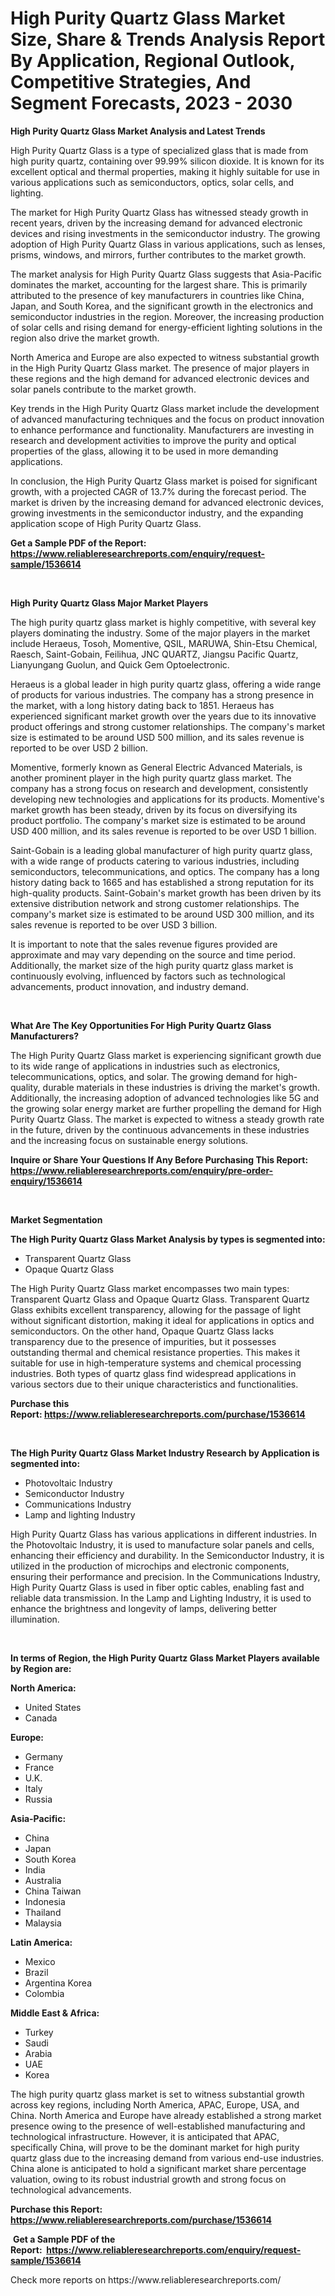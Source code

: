 <p><h1>High Purity Quartz Glass Market Size, Share & Trends Analysis Report By Application, Regional Outlook, Competitive Strategies, And Segment Forecasts, 2023 - 2030</h1></p><p><strong>High Purity Quartz Glass Market Analysis and Latest Trends</strong></p>
<p><p>High Purity Quartz Glass is a type of specialized glass that is made from high purity quartz, containing over 99.99% silicon dioxide. It is known for its excellent optical and thermal properties, making it highly suitable for use in various applications such as semiconductors, optics, solar cells, and lighting.</p><p>The market for High Purity Quartz Glass has witnessed steady growth in recent years, driven by the increasing demand for advanced electronic devices and rising investments in the semiconductor industry. The growing adoption of High Purity Quartz Glass in various applications, such as lenses, prisms, windows, and mirrors, further contributes to the market growth.</p><p>The market analysis for High Purity Quartz Glass suggests that Asia-Pacific dominates the market, accounting for the largest share. This is primarily attributed to the presence of key manufacturers in countries like China, Japan, and South Korea, and the significant growth in the electronics and semiconductor industries in the region. Moreover, the increasing production of solar cells and rising demand for energy-efficient lighting solutions in the region also drive the market growth.</p><p>North America and Europe are also expected to witness substantial growth in the High Purity Quartz Glass market. The presence of major players in these regions and the high demand for advanced electronic devices and solar panels contribute to the market growth.</p><p>Key trends in the High Purity Quartz Glass market include the development of advanced manufacturing techniques and the focus on product innovation to enhance performance and functionality. Manufacturers are investing in research and development activities to improve the purity and optical properties of the glass, allowing it to be used in more demanding applications.</p><p>In conclusion, the High Purity Quartz Glass market is poised for significant growth, with a projected CAGR of 13.7% during the forecast period. The market is driven by the increasing demand for advanced electronic devices, growing investments in the semiconductor industry, and the expanding application scope of High Purity Quartz Glass.</p></p>
<p><strong>Get a Sample PDF of the Report:&nbsp; <a href="https://www.reliableresearchreports.com/enquiry/request-sample/1536614">https://www.reliableresearchreports.com/enquiry/request-sample/1536614</a></strong></p>
<p>&nbsp;</p>
<p><strong>High Purity Quartz Glass Major Market Players</strong></p>
<p><p>The high purity quartz glass market is highly competitive, with several key players dominating the industry. Some of the major players in the market include Heraeus, Tosoh, Momentive, QSIL, MARUWA, Shin-Etsu Chemical, Raesch, Saint-Gobain, Feilihua, JNC QUARTZ, Jiangsu Pacific Quartz, Lianyungang Guolun, and Quick Gem Optoelectronic.</p><p>Heraeus is a global leader in high purity quartz glass, offering a wide range of products for various industries. The company has a strong presence in the market, with a long history dating back to 1851. Heraeus has experienced significant market growth over the years due to its innovative product offerings and strong customer relationships. The company's market size is estimated to be around USD 500 million, and its sales revenue is reported to be over USD 2 billion.</p><p>Momentive, formerly known as General Electric Advanced Materials, is another prominent player in the high purity quartz glass market. The company has a strong focus on research and development, consistently developing new technologies and applications for its products. Momentive's market growth has been steady, driven by its focus on diversifying its product portfolio. The company's market size is estimated to be around USD 400 million, and its sales revenue is reported to be over USD 1 billion.</p><p>Saint-Gobain is a leading global manufacturer of high purity quartz glass, with a wide range of products catering to various industries, including semiconductors, telecommunications, and optics. The company has a long history dating back to 1665 and has established a strong reputation for its high-quality products. Saint-Gobain's market growth has been driven by its extensive distribution network and strong customer relationships. The company's market size is estimated to be around USD 300 million, and its sales revenue is reported to be over USD 3 billion.</p><p>It is important to note that the sales revenue figures provided are approximate and may vary depending on the source and time period. Additionally, the market size of the high purity quartz glass market is continuously evolving, influenced by factors such as technological advancements, product innovation, and industry demand.</p></p>
<p>&nbsp;</p>
<p><strong>What Are The Key Opportunities For High Purity Quartz Glass Manufacturers?</strong></p>
<p><p>The High Purity Quartz Glass market is experiencing significant growth due to its wide range of applications in industries such as electronics, telecommunications, optics, and solar. The growing demand for high-quality, durable materials in these industries is driving the market's growth. Additionally, the increasing adoption of advanced technologies like 5G and the growing solar energy market are further propelling the demand for High Purity Quartz Glass. The market is expected to witness a steady growth rate in the future, driven by the continuous advancements in these industries and the increasing focus on sustainable energy solutions.</p></p>
<p><strong>Inquire or Share Your Questions If Any Before Purchasing This Report: <a href="https://www.reliableresearchreports.com/enquiry/pre-order-enquiry/1536614">https://www.reliableresearchreports.com/enquiry/pre-order-enquiry/1536614</a></strong></p>
<p>&nbsp;</p>
<p><strong>Market Segmentation</strong></p>
<p><strong>The High Purity Quartz Glass Market Analysis by types is segmented into:</strong></p>
<p><ul><li>Transparent Quartz Glass</li><li>Opaque Quartz Glass</li></ul></p>
<p><p>The High Purity Quartz Glass market encompasses two main types: Transparent Quartz Glass and Opaque Quartz Glass. Transparent Quartz Glass exhibits excellent transparency, allowing for the passage of light without significant distortion, making it ideal for applications in optics and semiconductors. On the other hand, Opaque Quartz Glass lacks transparency due to the presence of impurities, but it possesses outstanding thermal and chemical resistance properties. This makes it suitable for use in high-temperature systems and chemical processing industries. Both types of quartz glass find widespread applications in various sectors due to their unique characteristics and functionalities.</p></p>
<p><strong>Purchase this Report:&nbsp;<a href="https://www.reliableresearchreports.com/purchase/1536614">https://www.reliableresearchreports.com/purchase/1536614</a></strong></p>
<p>&nbsp;</p>
<p><strong>The High Purity Quartz Glass Market Industry Research by Application is segmented into:</strong></p>
<p><ul><li>Photovoltaic Industry</li><li>Semiconductor Industry</li><li>Communications Industry</li><li>Lamp and lighting Industry</li></ul></p>
<p><p>High Purity Quartz Glass has various applications in different industries. In the Photovoltaic Industry, it is used to manufacture solar panels and cells, enhancing their efficiency and durability. In the Semiconductor Industry, it is utilized in the production of microchips and electronic components, ensuring their performance and precision. In the Communications Industry, High Purity Quartz Glass is used in fiber optic cables, enabling fast and reliable data transmission. In the Lamp and Lighting Industry, it is used to enhance the brightness and longevity of lamps, delivering better illumination.</p></p>
<p>&nbsp;</p>
<p><strong>In terms of Region, the High Purity Quartz Glass Market Players available by Region are:</strong></p>
<p>
    <p> <strong> North America: </strong>
        <ul>
            <li>United States</li>
            <li>Canada</li>
        </ul>
        </p> 
    <p> <strong> Europe: </strong>
        <ul>
            <li>Germany</li>
            <li>France</li>
            <li>U.K.</li>
            <li>Italy</li>
            <li>Russia</li>
        </ul>
        </p> 
    <p> <strong> Asia-Pacific: </strong>
        <ul>
            <li>China</li>
            <li>Japan</li>
            <li>South Korea</li>
            <li>India</li>
            <li>Australia</li>
            <li>China Taiwan</li>
            <li>Indonesia</li>
            <li>Thailand</li>
            <li>Malaysia</li>
        </ul>
        </p> 
    <p> <strong> Latin America: </strong>
        <ul>
            <li>Mexico</li>
            <li>Brazil</li>
            <li>Argentina Korea</li>
            <li>Colombia</li>
        </ul>
        </p> 
    <p> <strong> Middle East & Africa: </strong>
        <ul>
            <li>Turkey</li>
            <li>Saudi</li>
            <li>Arabia</li>
            <li>UAE</li>
            <li>Korea</li>
        </ul>
    </p>
    </p>
<p><p>The high purity quartz glass market is set to witness substantial growth across key regions, including North America, APAC, Europe, USA, and China. North America and Europe have already established a strong market presence owing to the presence of well-established manufacturing and technological infrastructure. However, it is anticipated that APAC, specifically China, will prove to be the dominant market for high purity quartz glass due to the increasing demand from various end-use industries. China alone is anticipated to hold a significant market share percentage valuation, owing to its robust industrial growth and strong focus on technological advancements.</p></p>
<p><strong>Purchase this Report: <a href="https://www.reliableresearchreports.com/purchase/1536614">https://www.reliableresearchreports.com/purchase/1536614</a></strong></p>
<p>&nbsp;<strong>Get a Sample PDF of the Report:&nbsp;&nbsp;<a href="https://www.reliableresearchreports.com/enquiry/request-sample/1536614">https://www.reliableresearchreports.com/enquiry/request-sample/1536614</a></strong></p>
<p><strong></strong></p>
<p>Check more reports on https://www.reliableresearchreports.com/</p>
